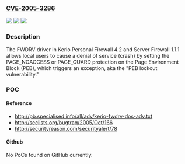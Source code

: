 ### [CVE-2005-3286](https://cve.mitre.org/cgi-bin/cvename.cgi?name=CVE-2005-3286)
![](https://img.shields.io/static/v1?label=Product&message=n%2Fa&color=blue)
![](https://img.shields.io/static/v1?label=Version&message=n%2Fa&color=blue)
![](https://img.shields.io/static/v1?label=Vulnerability&message=n%2Fa&color=brighgreen)

### Description

The FWDRV driver in Kerio Personal Firewall 4.2 and Server Firewall 1.1.1 allows local users to cause a denial of service (crash) by setting the PAGE_NOACCESS or PAGE_GUARD protection on the Page Environment Block (PEB), which triggers an exception, aka the "PEB lockout vulnerability."

### POC

#### Reference
- http://pb.specialised.info/all/adv/kerio-fwdrv-dos-adv.txt
- http://seclists.org/bugtraq/2005/Oct/166
- http://securityreason.com/securityalert/78

#### Github
No PoCs found on GitHub currently.

